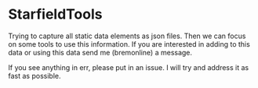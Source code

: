 # StarfieldTools

Trying to capture all static data elements as json files.  Then we can focus on some tools to use this information.  If you are interested in adding to this data or using this data send me (bremonline) a message.

If you see anything in err, please put in an issue.  I will try and address it as fast as possible.
